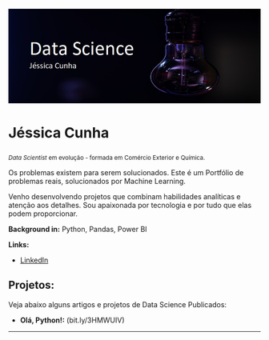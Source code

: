 

<p align="left">
  <img src="imagemedt2.jpg" >
</p>

# Jéssica Cunha
<sub>*Data Scientist* em evolução - formada em Comércio Exterior e Química.</sub>

Os problemas existem para serem solucionados. 
Este é um Portfólio de problemas reais, solucionados por Machine Learning.

Venho desenvolvendo projetos que combinam habilidades analíticas e atenção aos detalhes. Sou apaixonada por tecnologia e por tudo que elas podem proporcionar.


**Background in:** Python, Pandas, Power BI

**Links:**
* [LinkedIn](https://www.linkedin.com/in/j%C3%A9ssica-cunha/)


## Projetos:
Veja abaixo alguns artigos e projetos de Data Science Publicados:

* **Olá, Python!:** (bit.ly/3HMWUIV)


---



